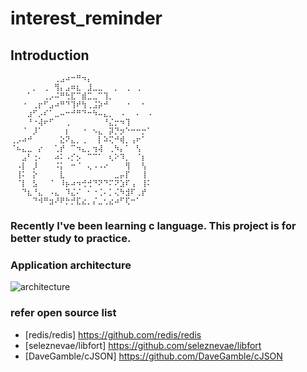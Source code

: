 # interest_reminder

## Introduction

```
⠀⠀⠀⠀⠀⠀⠀⠀⢀⣠⠴⠒⠛⠲⡄⠀⠀⠀⠀⠀⠀⠀⠀⠀⠀⠀
⠀⠀⠀⠀⡀⠀⢀⠀⢻⡄⣠⠶⣆⠀⣸⣀⣀⠀⠀⡀⠀⢀⠀⢀⠀⠀
⠀⠀⠀⠁⠀⠀⢀⡠⠬⠛⢓⣏⠉⣾⣉⣀⠉⢹⡀⠀⠀⠀⠀⠀⠀⠀
⠀⠀⠐⠀⢀⡖⠋⣠⠴⠛⠙⢹⠞⢳⢀⣨⡵⠚⠀⠀⠀⠐⠀⠀⠂⠀
⠀⠀⠀⣰⠋⡠⠎⠁⣀⠤⠒⠚⠛⠙⠒⠳⠤⣄⡀⠀⠠⠀⠀⠄⠀⠠
⠀⠀⠀⠘⠐⢼⠖⠋⠀⠀⢀⠀⠀⠀⠀⠀⠀⠘⣌⡒⠲⢹⠀⠀⠀⠀
⠀⠀⠈⠀⡸⠁⠀⠀⠀⠀⡆⠀⠀⠐⠀⠢⣄⠀⡽⡙⡲⠑⠒⠒⡒⠁
⢀⡠⠴⠚⠀⠀⠀⠀⠀⣕⠝⣄⡀⢀⠀⠀⡇⠵⢍⠚⢾⡀⢠⠖⠁⠀
⠈⠦⣄⣀⠀⡔⠀⠀⢁⡞⠀⠉⠲⣄⡀⢲⢼⠀⢀⠳⡄⠁⠀⢣⠀⠀
⠀⠀⣠⠃⢐⠄⠀⠀⠴⠅⠠⡊⡢⠀⠉⠉⠁⠀⢆⠕⠹⡀⠀⠈⡆⠀
⠀⠠⡇⠀⡸⠀⠀⠀⠨⡅⠀⠒⠈⠀⢄⠠⠠⠔⠀⠀⠀⢻⠀⠀⢣⠀
⠀⢸⠅⠀⡕⠀⠀⠀⠀⣇⠀⠀⠀⠀⠀⠀⠀⠀⠀⣀⡤⡏⠀⠀⢸⠀
⠀⠈⡇⠀⣣⠀⠀⠈⠀⠸⡦⠴⠲⢚⢚⠙⠝⠙⠍⠝⣱⠏⢠⠀⢸⠅
⠀⠀⠙⣆⠘⣄⠀⠠⣄⠀⠹⣌⠌⠀⠂⠐⢈⠄⡁⢌⠳⣺⠏⢀⡞⠀
⠀⠀⠀⠀⠙⠺⠛⣲⠜⠟⡓⡚⣏⣔⡀⡌⣀⢂⣔⠴⠋⢏⠒⠁

```

### Recently I've been learning c language. This project is for better study to practice.

### Application architecture

![architecture](https://i0.hdslb.com/bfs/album/62b54e52c8a95d44701a17029294e4078c989c7d.png)

### refer open source list
- [redis/redis] https://github.com/redis/redis
- [seleznevae/libfort] https://github.com/seleznevae/libfort
- [DaveGamble/cJSON] https://github.com/DaveGamble/cJSON


